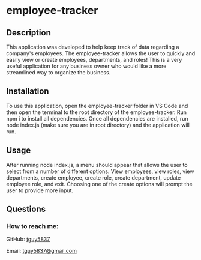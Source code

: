 # employee-tracker

## Description

This application was developed to help keep track of data regarding a company's employees. The employee-tracker allows the user to quickly and easily view or create employees, departments, and roles! This is a very useful application for any business owner who would like a more streamlined way to organize the business.

## Installation

To use this application, open the employee-tracker folder in VS Code and then open the terminal to the root directory of the employee-tracker. Run npm i to install all dependencies. Once all dependencies are installed, run node index.js (make sure you are in root directory) and the application will run.

## Usage

After running node index.js, a menu should appear that allows the user to select from a number of different options. View employees, view roles, view departments, create employee, create role, create department, update employee role, and exit. Choosing one of the create options will prompt the user to provide more input.

## 

## Questions

### How to reach me:

GitHub: [tguy5837](https://github.com/tguy5837)

Email: [tguy5837@gmail.com](mailto:tguy5837@gmail.com)
